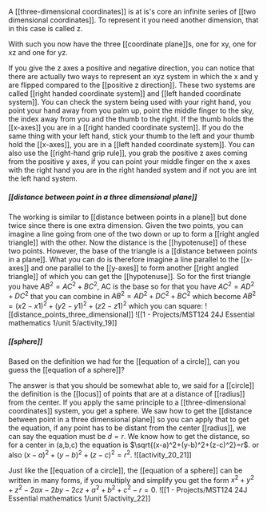 A [[three-dimensional coordinates]] is at is's core an infinite series of [[two dimensional coordinates]].
To represent it you need another dimension, that in this case is called z.

With such you now have the three [[coordinate plane]]s, one for xy, one for xz and one for yz.

If you give the z axes a positive and negative direction, you can notice that there are actually two ways to represent an xyz system in which the x and y are flipped compared to the [[positive z direction]].
These two systems are called [[right handed coordinate system]] and [[left handed coordinate system]].
You can check the system being used with your right hand, you point your hand away from you palm up, point the middle finger to the sky, the index away from you and the thumb to the right.
If the thumb holds the [[x-axes]] you are in a [[right handed coordinate system]].
If you do the same thing with your left hand, stick your thumb to the left and your thumb hold the [[x-axes]], you are in a [[left handed coordinate system]].
You can also use the [[right-hand grip rule]], you grab the positive z axes coming from the positive y axes, if you can point your middle finger on the x axes with the right hand you are in the right handed system and if not you are int the left hand system.

##### [[distance between point in a three dimensional plane]]

The working is similar to [[distance between points in a plane]] but done twice since there is one extra dimension.
Given the two points, you can imagine a line going from one of the two down or up to form a [[right angled triangle]] with the other. Now the distance is the [[hypotenuse]] of these two points. However, the base of the triangle is a [[distance between points in a plane]]. What you can do is therefore imagine a line parallel to the [[x-axes]] and one parallel to the [[y-axes]] to form another [[right angled triangle]] of which you can get the [[hypotenuse]].
So for the first triangle you have $AB^2=AC^2+BC^2$, AC is the base so for that you have $AC^2=AD^2+DC^2$ that you can combine in $AB^2=AD^2+DC^2+BC^2$ which become $AB^2=(x2-x1)^2+(y2-y1)^2+(z2-z1)^2$ which you can square:
![[distance_points_three_dimensional]]
![[1 - Projects/MST124 24J Essential mathematics 1/unit 5/activity_19]]

##### [[sphere]]

Based on the definition we had for the [[equation of a circle]], can you guess the [[equation of a sphere]]?

The answer is that you should be somewhat able to, we said for a [[circle]] the definition is the [[locus]] of points that are at a distance of [[radius]] from the center.
If you apply the same principle to a [[three-dimensional coordinates]] system, you get a sphere.
We saw how to get the [[distance between point in a three dimensional plane]] so you can apply that to get the equation, if any point has to be distant from the center [[radius]],  we can say the equation must be $d=r$.
We know how to get the distance, so for a center in (a,b,c) the equation is $\sqrt{(x-a)^2+(y-b)^2+(z-c)^2}=r$. or also $(x-a)^2+(y-b)^2+(z-c)^2=r^2$.
![[activity_20_21]]

Just like the [[equation of a circle]], the [[equation of a sphere]] can be written in many forms, if you multiply and simplify you get the form $x^2+y^2+z^2-2ax-2by-2cz+a^2+b^2+c^2-r=0$.
![[1 - Projects/MST124 24J Essential mathematics 1/unit 5/activity_22]]

